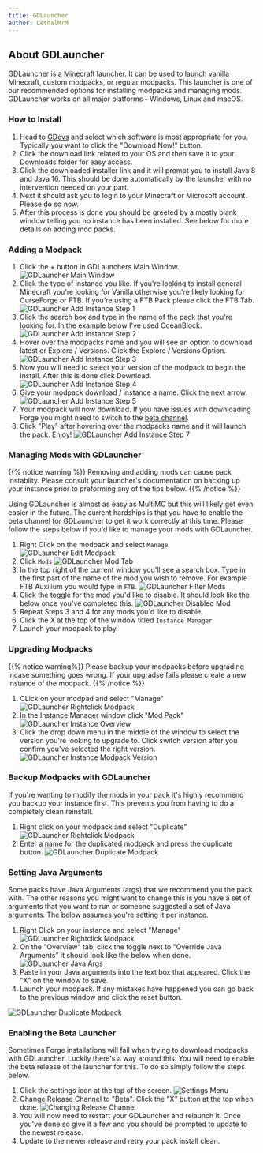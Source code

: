 ```yaml
---
title: GDLauncher
author: LethalMrM
---
```


## About GDLauncher

GDLauncher is a Minecraft launcher. It can be used to launch vanilla Minecraft, custom modpacks, or regular modpacks. This launcher is one of our recommended options for installing modpacks and managing mods. GDLauncher works on all major platforms - Windows, Linux and macOS.

### How to Install

1. Head to [GDevs](https://gdevs.io) and select which software is most appropriate for you. Typically you want to click the "Download Now!" button.
2. Click the download link related to your OS and then save it to your Downloads folder for easy access.
3. Click the downloaded installer link and it will prompt you to install Java 8 and Java 16. This should be done automatically by the launcher with no intervention needed on your part. 
4. Next it should ask you to login to your Minecraft or Microsoft account. Please do so now.
5. After this process is done you should be greeted by a mostly blank window telling you no instance has been installed. See below for more details on adding mod packs.


### Adding a Modpack

1. Click the + button in GDLaunchers Main Window. 
![GDLauncher Main Window](../../../../assets/images/gdlauncher/gdlauncher-main.png)
2. Click the type of instance you like. If you're looking to install general Minecraft you're looking for Vanilla otherwise you're likely looking for CurseForge or FTB. If you're using a FTB Pack please click the FTB Tab.
![GDLauncher Add Instance Step 1](../../../../assets/images/gdlauncher/gdlauncher-instance-step-1.png)
3. Click the search box and type in the name of the pack that you're looking for. In the example below I've used OceanBlock.
![GDLauncher Add Instance Step 2](../../../../assets/images/gdlauncher/gdlauncher-instance-step-2.png)
3. Hover over the modpacks name and you will see an option to download latest or Explore / Versions. Click the Explore / Versions Option.
![GDLauncher Add Instance Step 3](../../../../assets/images/gdlauncher/gdlauncher-instance-step-3.png)
4. Now you will need to select your version of the modpack to begin the install. After this is done click Download.
![GDLauncher Add Instance Step 4](../../../../assets/images/gdlauncher/gdlauncher-instance-step-4.png)
5. Give your modpack download / instance a name. Click the next arrow.
![GDLauncher Add Instance Step 5](../../../../assets/images/gdlauncher/gdlauncher-instance-step-5.png)
6. Your modpack will now download. If you have issues with downloading Forge you might need to switch to the [beta channel](#enabling-the-beta-launcher).
7. Click "Play" after hovering over the modpacks name and it will launch the pack. Enjoy!
![GDLauncher Add Instance Step 7](../../../../assets/images/gdlauncher/gdlauncher-instance-step-7.png)

### Managing Mods with GDLauncher

{{% notice warning %}}
Removing and adding mods can cause pack instablity. Please consult your launcher's documentation on backing up your instance prior to preforming any of the tips below.
{{% /notice %}}

Using GDLauncher is almost as easy as MultiMC but this will likely get even easier in the future. The current hardships is that you have to enable the beta channel for GDLauncher to get it work correctly at this time. Please follow the steps below if you'd like to manage your mods with GDLauncher.

1. Right Click on the modpack and select `Manage`.
![GDLauncher Edit Modpack](../../../../assets/images/gdlauncher/gdlauncher-rightclick.png) 
2. Click `Mods`
![GDLauncher Mod Tab](../../../../assets/images/gdlauncher/gdlauncher-manage-mods.png)
3. In the top right of the current window you'll see a search box. Type in the first part of the name of the mod you wish to remove. For example FTB Auxilium you would type in `FTB`.
![GDLauncher Filter Mods](../../../../assets/images/gdlauncher/gdlauncher-filter-mods.png)
4. Click the toggle for the mod you'd like to disable. It should look like the below once you've completed this.
![GDLauncher Disabled Mod](../../../../assets/images/gdlauncher/gdlauncher-disabled-mod.png)
5. Repeat Steps 3 and 4 for any mods you'd like to disable.
6. Click the X at the top of the window titled `Instance Manager`
7. Launch your modpack to play.

### Upgrading Modpacks

{{% notice warning%}}
Please backup your modpacks before upgrading incase something goes wrong. If your upgradse fails please create a new instance of the modpack.
{{% /notice %}}

1. CLick on your modpad and select "Manage"
![GDLauncher Rightclick Modpack](../../../../assets/images/gdlauncher/gdlauncher-rightclick.png) 
2. In the Instance Manager window click "Mod Pack"
![GDLauncher Instance Overview](../../../../assets/images/gdlauncher/gdlauncher-instance-overview.png)
3. Click the drop down menu in the middle of the window to select the version you're looking to upgrade to. Click switch version after you confirm you've selected the right version.
![GDLauncher Instance Modpack Version](../../../../assets/images/gdlauncher/gdlauncher-instance-modpack.png)

### Backup Modpacks with GDLauncher

If you're wanting to modify the mods in your pack it's highly recommend you backup your instance first. This prevents you from having to do a completely clean reinstall.

1. Right click on your modpack and select "Duplicate"
![GDLauncher Rightclick Modpack](../../../../assets/images/gdlauncher/gdlauncher-rightclick.png) 
2. Enter a name for the duplicated modpack and press the duplicate button.
![GDLauncher Duplicate Modpack](../../../../assets/images/gdlauncher/gdlauncher-duplicate.png)

### Setting Java Arguments
Some packs have Java Arguments (args) that we recommend you the pack with. The other reasons you might want to change this is you have a set of arguments that you want to run or someone suggested a set of Java arguments. The below assumes you're setting it per instance.

1. Right Click on your instance and select "Manage"
![GDLauncher Rightclick Modpack](../../../../assets/images/gdlauncher/gdlauncher-rightclick.png) 
2. On the "Overview" tab, click the toggle next to "Override Java Arguments" it should look like the below when done.
![GDLauncher Java Args](../../../../assets/images/gdlauncher/gdlauncher-java-args.png)
3. Paste in your Java arguments into the text box that appeared. Click the "X" on the window to save.
4. Launch your modpack. If any mistakes have happened you can go back to the previous window and click the reset button.

![GDLauncher Duplicate Modpack](../../../../assets/images/gdlauncher/gdlauncher-duplicate.png)

### Enabling the Beta Launcher

Sometimes Forge installations will fail when trying to download modpacks with GDLauncher. Luckily there's a way around this. You will need to enable the beta release of the launcher for this. To do so simply follow the steps below.

1. Click the settings icon at the top of the screen.
![Settings Menu](../../../../assets/images/gdlauncher/gdlauncher-beta-1.png)
2. Change Release Channel to "Beta". Click the "X" button at the top when done.
![Changing Release Channel](../../../../assets/images/gdlauncher/gdlauncher-beta-2.png)
3. You will now need to restart your GDLauncher and relaunch it. Once you've done so give it a few and you should be prompted to update to the newest release.
4. Update to the newer release and retry your pack install clean.
